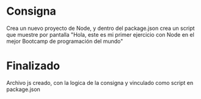 # Consigna
Crea un nuevo proyecto de Node, y dentro del package.json crea un script que muestre por pantalla "Hola, este es mi primer ejercicio con Node en el mejor Bootcamp de programación del mundo"

# Finalizado
Archivo js creado, con la logica de la consigna y vinculado como script en package.json